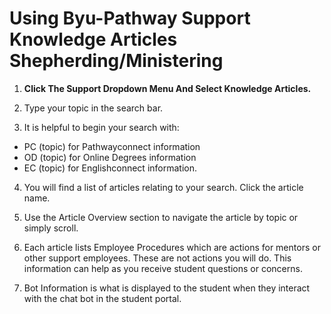 # Using Byu-Pathway Support Knowledge Articles Shepherding/Ministering

1. **Click The Support Dropdown Menu And Select Knowledge Articles.**

2. Type your topic in the search bar.

3. It is helpful to begin your search with:
- PC (topic) for Pathwayconnect information
- OD (topic) for Online Degrees information
- EC (topic) for Englishconnect information.

4. You will find a list of articles relating to your search. Click the article name.

5. Use the Article Overview section to navigate the article by topic or simply scroll.

6. Each article lists Employee Procedures which are actions for mentors or other support employees. These are not actions you will do. This information can help as you receive student questions or concerns.

7. Bot Information is what is displayed to the student when they interact with the chat bot in the student portal.

